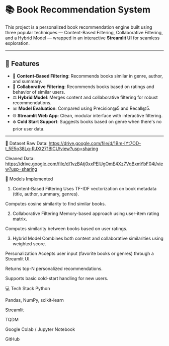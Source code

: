 # 📚 Book Recommendation System

This project is a personalized book recommendation engine built using three popular techniques — Content-Based Filtering, Collaborative Filtering, 
and a Hybrid Model — wrapped in an interactive **Streamlit UI** for seamless exploration.

---

## 🚀 Features

- 🔎 **Content-Based Filtering**: Recommends books similar in genre, author, and summary.
- 👥 **Collaborative Filtering**: Recommends books based on ratings and behavior of similar users.
- ⚖️ **Hybrid Model**: Merges content and collaborative filtering for robust recommendations.
- 📊 **Model Evaluation**: Compared using Precision@5 and Recall@5.
- 🌐 **Streamlit Web App**: Clean, modular interface with interactive filtering.
- ❄️ **Cold Start Support**: Suggests books based on genre when there's no prior user data.

---

🔗 Dataset
Raw Data: https://drive.google.com/file/d/1Bm-IYt7OD-t_5E5p38Lq-RJXt271BlCU/view?usp=sharing

Cleaned Data: https://drive.google.com/file/d/1vzBAtj0xxPElUgOmE4Xz7VqBxmYbF04i/view?usp=sharing



🧠 Models Implemented
1. Content-Based Filtering
Uses TF-IDF vectorization on book metadata (title, author, summary, genres).

Computes cosine similarity to find similar books.

2. Collaborative Filtering
Memory-based approach using user-item rating matrix.

Computes similarity between books based on user ratings.

3. Hybrid Model
Combines both content and collaborative similarities using weighted score.


 Personalization
Accepts user input (favorite books or genres) through a Streamlit UI.

Returns top-N personalized recommendations.

Supports basic cold-start handling for new users.


💻 Tech Stack
Python

Pandas, NumPy, scikit-learn

Streamlit

TQDM

Google Colab / Jupyter Notebook

GitHub


